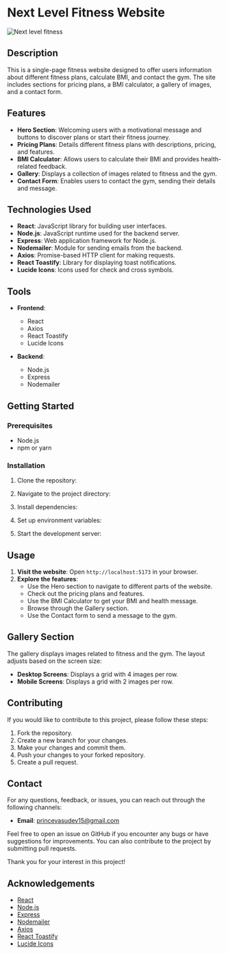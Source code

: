 # Next Level Fitness Website

![Next level fitness](https://github.com/user-attachments/assets/8bfe95ab-ff4b-4ef3-96e2-c30ff69bdfce)

## Description

This is a single-page fitness website designed to offer users information about different fitness plans, calculate BMI, and contact the gym. The site includes sections for pricing plans, a BMI calculator, a gallery of images, and a contact form.

## Features

- **Hero Section**: Welcoming users with a motivational message and buttons to discover plans or start their fitness journey.
- **Pricing Plans**: Details different fitness plans with descriptions, pricing, and features.
- **BMI Calculator**: Allows users to calculate their BMI and provides health-related feedback.
- **Gallery**: Displays a collection of images related to fitness and the gym.
- **Contact Form**: Enables users to contact the gym, sending their details and message.

## Technologies Used

- **React**: JavaScript library for building user interfaces.
- **Node.js**: JavaScript runtime used for the backend server.
- **Express**: Web application framework for Node.js.
- **Nodemailer**: Module for sending emails from the backend.
- **Axios**: Promise-based HTTP client for making requests.
- **React Toastify**: Library for displaying toast notifications.
- **Lucide Icons**: Icons used for check and cross symbols.

## Tools

- **Frontend**: 
  - React
  - Axios
  - React Toastify
  - Lucide Icons

- **Backend**: 
  - Node.js
  - Express
  - Nodemailer

## Getting Started

### Prerequisites

- Node.js
- npm or yarn

### Installation

1. Clone the repository:

2. Navigate to the project directory:

3. Install dependencies:

4. Set up environment variables:

5. Start the development server:


## Usage

1. **Visit the website**: Open `http://localhost:5173` in your browser.
2. **Explore the features**:
   - Use the Hero section to navigate to different parts of the website.
   - Check out the pricing plans and features.
   - Use the BMI Calculator to get your BMI and health message.
   - Browse through the Gallery section.
   - Use the Contact form to send a message to the gym.

## Gallery Section

The gallery displays images related to fitness and the gym. The layout adjusts based on the screen size:

- **Desktop Screens**: Displays a grid with 4 images per row.
- **Mobile Screens**: Displays a grid with 2 images per row.

## Contributing

If you would like to contribute to this project, please follow these steps:

1. Fork the repository.
2. Create a new branch for your changes.
3. Make your changes and commit them.
4. Push your changes to your forked repository.
5. Create a pull request.

## Contact

For any questions, feedback, or issues, you can reach out through the following channels:

- **Email**: [princevasudev15@gmail.com](mailto:princevasudev15@.com)

Feel free to open an issue on GitHub if you encounter any bugs or have suggestions for improvements. You can also contribute to the project by submitting pull requests.

Thank you for your interest in this project!


## Acknowledgements

- [React](https://reactjs.org/)
- [Node.js](https://nodejs.org/)
- [Express](https://expressjs.com/)
- [Nodemailer](https://nodemailer.com/)
- [Axios](https://axios-http.com/)
- [React Toastify](https://fkhadra.github.io/react-toastify/)
- [Lucide Icons](https://lucide.dev/)

